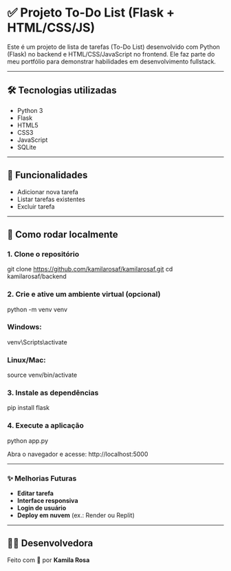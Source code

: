# ✅ Projeto To-Do List (Flask + HTML/CSS/JS)

Este é um projeto de lista de tarefas (To-Do List) desenvolvido com Python (Flask) no backend e HTML/CSS/JavaScript no frontend. Ele faz parte do meu portfólio para demonstrar habilidades em desenvolvimento fullstack.

---

## 🛠 Tecnologias utilizadas

- Python 3
- Flask
- HTML5
- CSS3
- JavaScript
- SQLite

---

## 📌 Funcionalidades

- Adicionar nova tarefa
- Listar tarefas existentes
- Excluir tarefa

---

## 🚀 Como rodar localmente

### 1. Clone o repositório
git clone https://github.com/kamilarosaf/kamilarosaf.git
cd kamilarosaf/backend

### 2. Crie e ative um ambiente virtual (opcional)
  python -m venv venv

### Windows:
  venv\Scripts\activate

### Linux/Mac:
  source venv/bin/activate

### 3. Instale as dependências
  pip install flask

### 4. Execute a aplicação
  python app.py

Abra o navegador e acesse: http://localhost:5000

---

### ✨ Melhorias Futuras

- **Editar tarefa**
- **Interface responsiva**
- **Login de usuário**
- **Deploy em nuvem** (ex.: Render ou Replit)

---

## 👩‍💻 Desenvolvedora

Feito com 💚 por **Kamila Rosa**
